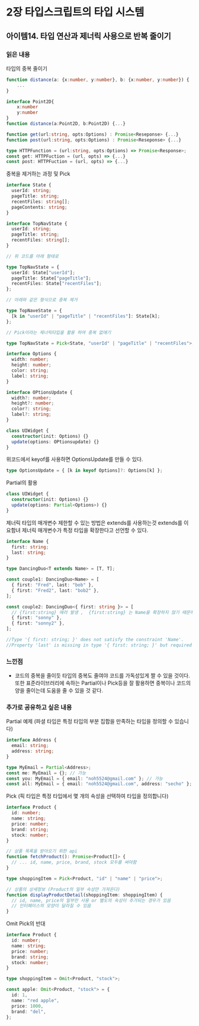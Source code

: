 # 2장 타입스크립트의 타입 시스템

## 아이템14. 타입 연산과 제너릭 사용으로 반복 줄이기

### 읽은 내용

타입의 중복 줄이기

```ts
function distance(a: {x:number, y:number}, b: {x:number, y:number}) {
    ...
}

interface Point2D{
    x:number
    y:number
}
function distance(a:Point2D, b:Point2D) {...}
```

```ts
function get(url:string, opts:Options) : Promise<Reseponse> {...}
function post(url:string, opts:Options) : Promise<Reseponse> {...}

type HTTPFunction = (url:string, opts:Options) => Promise<Response>;
const get: HTTPFuction = (url, opts) => {...}
const post: HTTPFuction = (url, opts) => {...}
```

중복을 제거하는 과정 및 Pick

```ts
interface State {
  userId: string;
  pageTitle: string;
  recentFiles: string[];
  pageContents: string;
}

interface TopNavState {
  userId: string;
  pageTitle: string;
  recentFiles: string[];
}

// 위 코드를 아래 형태로

type TopNavState = {
  userId: State["userId"];
  pageTitle: State["pageTitle"];
  recentFiles: State["recentFiles"];
};

// 아래와 같은 형식으로 중복 제거

type TopNaveState = {
  [k in "userId" | "pageTitle" | "recentFiles"]: State[k];
};

// Pick이라는 제너릭타입을 활용 하여 중복 없애기

type TopNavState = Pick<State, "userId" | "pageTitle" | "recentFiles">;
```

```ts
interface Options {
  width: number;
  height: number;
  color: string;
  label: string;
}

interface OPtionsUpdate {
  width?: number;
  height?: number;
  color?: string;
  label?: string;
}

class UIWidget {
  constructor(init: Options) {}
  update(options: OPtionsupdate) {}
}
```

위코드에서 keyof를 사용하면 OptionsUpdate를 만들 수 있다.

```ts
type OptionsUpdate = { [k in keyof Options]?: Options[k] };
```

Partial의 활용

```ts
class UIWidget {
  constructor(init: Options) {}
  update(options: Partial<Options>) {}
}
```

제너릭 타입의 매개변수 제한할 수 있는 방법은 extends를 사용하는것
extends를 이요함녀 제너릭 매개변수가 특정 타입을 확장한다고 선언할 수 있다.

```ts
interface Name {
  first: string;
  last: string;
}

type DancingDuo<T extends Name> = [T, T];

const couple1: DancingDuo<Name> = [
  { first: "Fred", last: "bob" },
  { first: "Fred2", last: "bob2" },
];

const couple2: DancingDuo<{ first: string }> = [
  // {first:string} 에러 발생 ,  {first:string} 는 Name을 확장하지 않기 때문에 오류 발생
  { first: "sonny" },
  { first: "sonny2" },
];

//Type '{ first: string; }' does not satisfy the constraint 'Name'.
//Property 'last' is missing in type '{ first: string; }' but required in type 'Name'.(2344)
```

### 느낀점

- 코드의 중복을 줄이듯 타입의 중복도 줄여야 코드를 가독성있게 짤 수 있을 것이다.또한 표준라이브러리에 속하는 Partial이나 Pick등을 잘 활용하면 중복이나 코드의 양을 줄이는데 도움을 줄 수 있을 것 같다.

### 추가로 공유하고 싶은 내용

Partial 예제 (파셜 타입은 특정 타입의 부분 집합을 만족하는 타입을 정의할 수 있습니다)

```ts
interface Address {
  email: string;
  address: string;
}

type MyEmail = Partial<Address>;
const me: MyEmail = {}; // 가능
const you: MyEmail = { email: "noh5524@gmail.com" }; // 가능
const all: MyEmail = { email: "noh5524@gmail.com", address: "secho" }; // 가능
```

Pick (픽 타입은 특정 타입에서 몇 개의 속성을 선택하여 타입을 정의합니다)

```ts
interface Product {
  id: number;
  name: string;
  price: number;
  brand: string;
  stock: number;
}

// 상품 목록을 받아오기 위한 api
function fetchProduct(): Promise<Product[]> {
  // ... id, name, price, brand, stock 모두를 써야함
}

type shoppingItem = Pick<Product, "id" | "name" | "price">;

// 상품의 상세정보 (Product의 일부 속성만 가져온다)
function displayProductDetail(shoppingItem: shoppingItem) {
  // id, name, price의 일부만 사용 or 별도의 속성이 추가되는 경우가 있음
  // 인터페이스의 모양이 달라질 수 있음
}
```

Omit Pick의 반대

```ts
interface Product {
  id: number;
  name: string;
  price: number;
  brand: string;
  stock: number;
}

type shoppingItem = Omit<Product, "stock">;

const apple: Omit<Product, "stock"> = {
  id: 1,
  name: "red apple",
  price: 1000,
  brand: "del",
};
```
